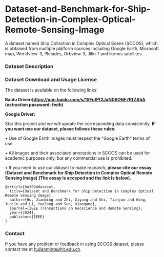 # Dataset-and-Benchmark-for-Ship-Detection-in-Complex-Optical-Remote-Sensing-Image
A dataset named Ship Collection in Complex Optical Scene (SCCOS), which is obtained from multiple platform sources including Google Earth, Microsoft map, Worldview-3, Pleiades, Orbview-3, Jilin-1 and Ikonos satellites. 

### Dataset Description





### Dataset Download and Usage License
The dataset is available on the following links:

**Baidu Driver:https://pan.baidu.com/s/1SFutPf2JqN0SONF7RfZA5A (extraction password: fwth)**

**Google Driver:**

Star this project and we will update the corresponding data consistently. **If you want use our dataset, please follows these rules:**

• Use of Google Earth images must respect the "Google Earth" terms of use.

• All images and their associated annotations in SCCOS can be used for academic purposes only, but any commercial use is prohibited.

• If you need to use our dataset to make research, **please cite our essay (Dataset and Benchmark for Ship Detection in Complex Optical Remote Sensing Image) (The essay is acceped and the link is below)**.

```
@article{hu2024dataset,
  title={Dataset and Benchmark for Ship Detection in Complex Optical Remote Sensing Image},
  author={Hu, Jianming and Zhi, Xiyang and Shi, Tianjun and Wang, Junjie and Li, Yuelong and Sun, Xiaogang},
  journal={IEEE Transactions on Geoscience and Remote Sensing},
  year={2024},
  publisher={IEEE}
}
```

### Contact
If you have any problem or feedback in using SCCOS dataset, please contact me at hujianming@hit.edu.cn.
